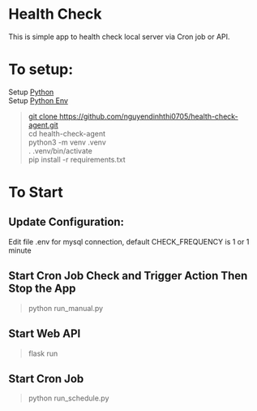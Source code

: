 # Health Check
This is simple app to health check local server via Cron job or API.
# To setup:
 Setup <a href='https://docs.python-guide.org/starting/install3/linux/' target='_blank'> Python <a><br />
 Setup <a href='https://docs.python-guide.org/starting/install3/linux/' target='_blank'> Python Env<br />

> git clone https://github.com/nguyendinhthi0705/health-check-agent.git <br />
> cd health-check-agent <br />
> python3 -m venv .venv <br />
> . .venv/bin/activate <br />
> pip install -r requirements.txt <br />

# To Start
## Update Configuration:
 Edit file .env for mysql connection, default CHECK_FREQUENCY is 1 or 1 minute
## Start Cron Job Check and Trigger Action Then Stop the App
> python run_manual.py

## Start Web API
> flask run

## Start Cron Job
> python run_schedule.py